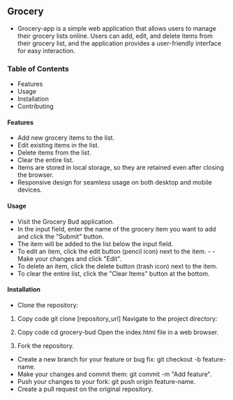 
## Grocery

- Grocery-app  is a simple web application that allows users to manage their grocery lists online. Users can add, edit, and delete items from their grocery list, and the application provides a user-friendly interface for easy interaction.

### Table of Contents
- Features
- Usage
- Installation
- Contributing
#### Features
- Add new grocery items to the list.
- Edit existing items in the list.
- Delete items from the list.
- Clear the entire list.
- Items are stored in local storage, so they are retained even after closing the browser.
- Responsive design for seamless usage on both desktop and mobile devices.
#### Usage
- Visit the Grocery Bud application.
- In the input field, enter the name of the grocery item you want to add and click the "Submit" button.
- The item will be added to the list below the input field.
- To edit an item, click the edit button (pencil icon) next to the item. - - Make your changes and click "Edit".
- To delete an item, click the delete button (trash icon) next to the item.
- To clear the entire list, click the "Clear Items" button at the bottom.
#### Installation
- Clone the repository:

1. Copy code
git clone [repository_url]
Navigate to the project directory:

2. Copy code
cd grocery-bud
Open the index.html file in a web browser.

3. Fork the repository.
- Create a new branch for your feature or bug fix: git checkout -b feature-name.
- Make your changes and commit them: git commit -m "Add feature".
- Push your changes to your fork: git push origin feature-name.
- Create a pull request on the original repository.